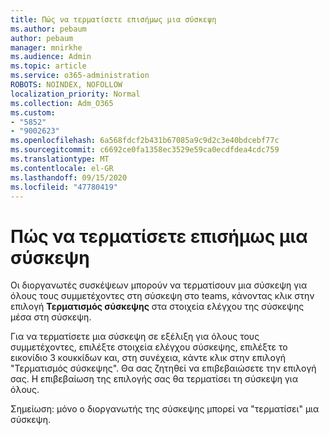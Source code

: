 ```yaml
---
title: Πώς να τερματίσετε επισήμως μια σύσκεψη
ms.author: pebaum
author: pebaum
manager: mnirkhe
ms.audience: Admin
ms.topic: article
ms.service: o365-administration
ROBOTS: NOINDEX, NOFOLLOW
localization_priority: Normal
ms.collection: Adm_O365
ms.custom:
- "5852"
- "9002623"
ms.openlocfilehash: 6a568fdcf2b431b67085a9c9d2c3e40bdcebf77c
ms.sourcegitcommit: c6692ce0fa1358ec3529e59ca0ecdfdea4cdc759
ms.translationtype: MT
ms.contentlocale: el-GR
ms.lasthandoff: 09/15/2020
ms.locfileid: "47780419"
---
```

# <a name="how-to-formally-end-a-meeting"></a>Πώς να τερματίσετε επισήμως μια σύσκεψη

Οι διοργανωτές συσκέψεων μπορούν να τερματίσουν μια σύσκεψη για όλους τους συμμετέχοντες στη σύσκεψη στο teams, κάνοντας κλικ στην επιλογή **Τερματισμός σύσκεψης** στα στοιχεία ελέγχου της σύσκεψης μέσα στη σύσκεψη.  

Για να τερματίσετε μια σύσκεψη σε εξέλιξη για όλους τους συμμετέχοντες, επιλέξτε στοιχεία ελέγχου σύσκεψης, επιλέξτε το εικονίδιο 3 κουκκίδων και, στη συνέχεια, κάντε κλικ στην επιλογή "Τερματισμός σύσκεψης". Θα σας ζητηθεί να επιβεβαιώσετε την επιλογή σας. Η επιβεβαίωση της επιλογής σας θα τερματίσει τη σύσκεψη για όλους.

Σημείωση: μόνο ο διοργανωτής της σύσκεψης μπορεί να "τερματίσει" μια σύσκεψη.